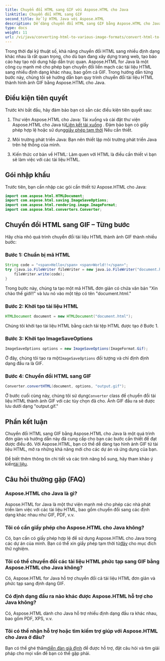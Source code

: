 ```yaml
---
title: Chuyển đổi HTML sang GIF với Aspose.HTML cho Java
linktitle: Chuyển đổi HTML sang GIF
second_title: Xử lý HTML Java với Aspose.HTML
description: Dễ dàng chuyển đổi HTML sang GIF bằng Aspose.HTML cho Java. Tạo hình ảnh tuyệt đẹp từ tài liệu HTML. Bắt đầu ngay bây giờ!
type: docs
weight: 11
url: /vi/java/converting-html-to-various-image-formats/convert-html-to-gif/
---
```


Trong thời đại kỹ thuật số, khả năng chuyển đổi HTML sang nhiều định dạng khác nhau là rất quan trọng, cho dù bạn đang xây dựng trang web, tạo báo cáo hay tạo nội dung hấp dẫn trực quan. Aspose.HTML for Java là một công cụ mạnh mẽ cho phép bạn chuyển đổi liền mạch các tài liệu HTML sang nhiều định dạng khác nhau, bao gồm cả GIF. Trong hướng dẫn từng bước này, chúng tôi sẽ hướng dẫn bạn quy trình chuyển đổi tài liệu HTML thành hình ảnh GIF bằng Aspose.HTML cho Java.

## Điều kiện tiên quyết

Trước khi bắt đầu, hãy đảm bảo bạn có sẵn các điều kiện tiên quyết sau:

1. Thư viện Aspose.HTML cho Java: Tải xuống và cài đặt thư viện Aspose.HTML cho Java từ[Liên kết tải xuống](https://releases.aspose.com/html/java/) . Đảm bảo bạn có giấy phép hợp lệ hoặc sử dụng[giấy phép tạm thời](https://purchase.aspose.com/temporary-license/) Nếu cần thiết.

2. Môi trường phát triển Java: Bạn nên thiết lập môi trường phát triển Java trên hệ thống của mình.

3. Kiến thức cơ bản về HTML: Làm quen với HTML là điều cần thiết vì bạn sẽ làm việc với các tài liệu HTML.

## Gói nhập khẩu

Trước tiên, bạn cần nhập các gói cần thiết từ Aspose.HTML cho Java:

```java
import com.aspose.html.HTMLDocument;
import com.aspose.html.saving.ImageSaveOptions;
import com.aspose.html.rendering.image.ImageFormat;
import com.aspose.html.converters.Converter;
```

## Chuyển đổi HTML sang GIF – Từng bước

Hãy chia nhỏ quá trình chuyển đổi tài liệu HTML thành ảnh GIF thành nhiều bước:

### Bước 1: Chuẩn bị mã HTML

```java
String code = "<span>Hello</span> <span>World!!</span>";
try (java.io.FileWriter fileWriter = new java.io.FileWriter("document.html")) {
    fileWriter.write(code);
}
```

Trong bước này, chúng ta tạo một mã HTML đơn giản có chứa văn bản "Xin chào thế giới!!" và lưu nó vào một tệp có tên "document.html."

### Bước 2: Khởi tạo tài liệu HTML

```java
HTMLDocument document = new HTMLDocument("document.html");
```

Chúng tôi khởi tạo tài liệu HTML bằng cách tải tệp HTML được tạo ở Bước 1.

### Bước 3: Khởi tạo ImageSaveOptions

```java
ImageSaveOptions options = new ImageSaveOptions(ImageFormat.Gif);
```

 Ở đây, chúng tôi tạo ra một`ImageSaveOptions` đối tượng và chỉ định định dạng đầu ra là GIF.

### Bước 4: Chuyển đổi HTML sang GIF

```java
Converter.convertHTML(document, options, "output.gif");
```

 Ở bước cuối cùng này, chúng tôi sử dụng`Converter` class để chuyển đổi tài liệu HTML thành ảnh GIF với các tùy chọn đã cho. Ảnh GIF đầu ra sẽ được lưu dưới dạng "output.gif."

## Phần kết luận

Chuyển đổi HTML sang GIF bằng Aspose.HTML cho Java là một quá trình đơn giản và hướng dẫn này đã cung cấp cho bạn các bước cần thiết để đạt được điều đó. Với Aspose.HTML, bạn có thể dễ dàng tạo hình ảnh GIF từ tài liệu HTML, mở ra những khả năng mới cho các dự án và ứng dụng của bạn.

 Để biết thêm thông tin chi tiết và các tính năng bổ sung, hãy tham khảo ý kiến[tài liệu](https://reference.aspose.com/html/java/).

## Câu hỏi thường gặp (FAQ)

### Aspose.HTML cho Java là gì?
   Aspose.HTML for Java là một thư viện mạnh mẽ cho phép các nhà phát triển làm việc với các tài liệu HTML, bao gồm chuyển đổi sang các định dạng khác nhau như GIF, PDF, v.v.

### Tôi có cần giấy phép cho Aspose.HTML cho Java không?
 Có, bạn cần có giấy phép hợp lệ để sử dụng Aspose.HTML cho Java trong các dự án của mình. Bạn có thể xin giấy phép tạm thời từ[đây](https://purchase.aspose.com/temporary-license/) cho mục đích thử nghiệm.

### Tôi có thể chuyển đổi các tài liệu HTML phức tạp sang GIF bằng Aspose.HTML cho Java không?
Có, Aspose.HTML for Java hỗ trợ chuyển đổi cả tài liệu HTML đơn giản và phức tạp sang định dạng GIF.

### Có định dạng đầu ra nào khác được Aspose.HTML hỗ trợ cho Java không?
Có, Aspose.HTML dành cho Java hỗ trợ nhiều định dạng đầu ra khác nhau, bao gồm PDF, XPS, v.v.

### Tôi có thể nhận hỗ trợ hoặc tìm kiếm trợ giúp với Aspose.HTML cho Java ở đâu?
 Bạn có thể ghé thăm[diễn đàn giả định](https://forum.aspose.com/) để được hỗ trợ, đặt câu hỏi và tìm giải pháp cho mọi vấn đề bạn có thể gặp phải.